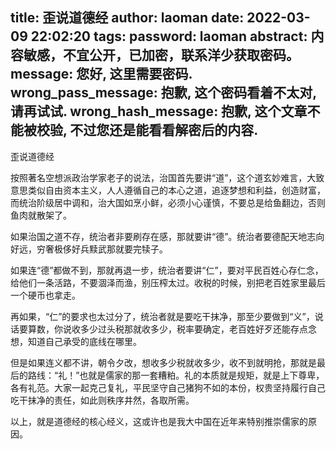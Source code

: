 title: 歪说道德经
author: laoman
date: 2022-03-09 22:02:20
tags:
password: laoman
abstract: 内容敏感，不宜公开，已加密，联系洋少获取密码。
message: 您好, 这里需要密码.
wrong_pass_message: 抱歉, 这个密码看着不太对, 请再试试.
wrong_hash_message: 抱歉, 这个文章不能被校验, 不过您还是能看看解密后的内容.
---
歪说道德经

按照著名空想派政治学家老子的说法，治国首先要讲“道”，这个道玄妙难言，大致意思类似自由资本主义，人人遵循自己的本心之道，追逐梦想和利益，创造财富，而统治阶级居中调和，治大国如烹小鲜，必须小心谨慎，不要总是给鱼翻边，否则鱼肉就散架了。

如果治国之道不存，统治者非要刷存在感，那就要讲“德”。统治者要德配天地志向好远，穷奢极侈好兵黩武那就要完犊子。

如果连“德”都做不到，那就再退一步，统治者要讲“仁”，要对平民百姓心存仁念，给他们一条活路，不要涸泽而渔，别压榨太过。收税的时候，别把老百姓家里最后一个硬币也拿走。

再如果，“仁”的要求也太过分了，统治者就是要吃干抹净，那至少要做到“义”，说话要算数，你说收多少过头税那就收多少，税率要确定，老百姓好歹还能存点念想，知道自己承受的底线在哪里。

但是如果连义都不讲，朝令夕改，想收多少税就收多少，收不到就明抢，那就是最后的路线：“礼！”也就是儒家的那一套糟粕。礼的本质就是规矩，就是上下尊卑，各有礼范。大家一起克己复礼，平民坚守自己猪狗不如的本份，权贵坚持履行自己吃干抹净的责任，如此则秩序井然，各取所需。

以上，就是道德经的核心经义，这或许也是我大中国在近年来特别推崇儒家的原因。

